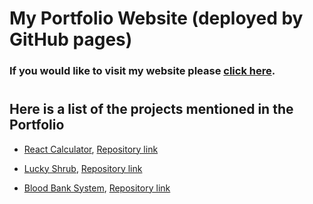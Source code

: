 # My Portfolio Website (deployed by GitHub pages)

### If you would like to visit my website please [click here](https://tohurr.github.io/).
#
## Here is a list of the projects mentioned in the Portfolio

- [React Calculator](https://tohurr.github.io/react-calculator-app2/), [Repository link](https://github.com/tohurr/react-calculator-app2)

- [Lucky Shrub](https://tohurr.github.io/luckyshrub/), [Repository link](https://github.com/tohurr/luckyshrub)

- [Blood Bank System](https://tohurr.github.io/blood-blank-system/), [Repository link](https://github.com/tohurr/blood-blank-system)
